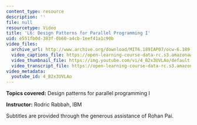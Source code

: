 ```yaml
---
content_type: resource
description: ''
file: null
resourcetype: Video
title: 'L6: Design Patterns for Parallel Programming I'
uid: e551fb0d-383f-0b60-a4cb-1eef41a1c90b
video_files:
  archive_url: http://www.archive.org/download/MIT6.189IAP07/ocw-6.189-iap07-lec06_300k.mp4
  video_captions_file: https://open-learning-course-data-rc.s3.amazonaws.com/6-189-multicore-programming-primer-january-iap-2007/0e5e0f4857ef5669a03213218406e5fb_4_B2x3UVLAo.vtt
  video_thumbnail_file: https://img.youtube.com/vi/4_B2x3UVLAo/default.jpg
  video_transcript_file: https://open-learning-course-data-rc.s3.amazonaws.com/6-189-multicore-programming-primer-january-iap-2007/3bd3b6e0546acbdc52e9f5f501942c76_4_B2x3UVLAo.pdf
video_metadata:
  youtube_id: 4_B2x3UVLAo
---
```


**Topics covered:** Design patterns for parallel programming I

**Instructor:** Rodric Rabbah, IBM

Subtitles are provided through the generous assistance of Rohan Pai.
